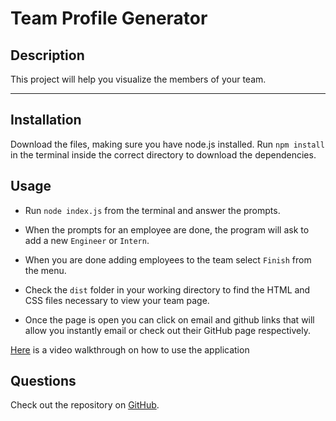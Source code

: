 # Team Profile Generator

## Description

This project will help you visualize the members of your team.

---

## Installation

Download the files, making sure you have node.js installed. Run `npm install` in the terminal inside the correct directory to download the dependencies.

## Usage

-   Run `node index.js` from the terminal and answer the prompts.

-   When the prompts for an employee are done, the program will ask to add a new `Engineer` or `Intern`.

-   When you are done adding employees to the team select `Finish` from the menu.

-   Check the `dist` folder in your working directory to find the HTML and CSS files necessary to view your team page.

-   Once the page is open you can click on email and github links that will allow you instantly email or check out their GitHub page respectively.

[Here](https://drive.google.com/file/d/1dtjgEzGAbvn0O9oAPfF4pjPgJhfK5drD/view?usp=sharing) is a video walkthrough on how to use the application

## Questions

Check out the repository on [GitHub](https://github.com/ariellongoria/team-profile-generator).
